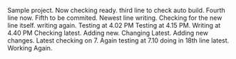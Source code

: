 Sample project.
Now checking ready.
third line to check auto build.
Fourth line now.
Fifth to be commited.
Newest line writing.
Checking for the new line itself.
writing again.
Testing at 4.02 PM
Testing at 4.15 PM.
Writing at 4.40 PM
Checking latest.
Adding new.
Changing Latest.
Adding new changes.
Latest checking on 7.
Again testing at 7.10
doing in 18th line latest.
Working Again.
